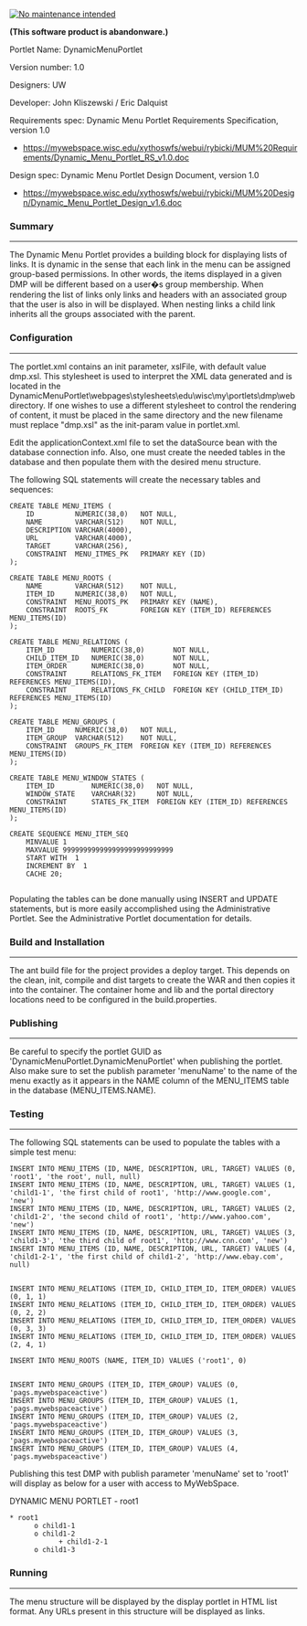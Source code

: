 
[![No maintenance intended](http://unmaintained.tech/badge.svg)](http://unmaintained.tech/)

**(This software product is abandonware.)**

Portlet Name: DynamicMenuPortlet

Version number: 1.0

Designers: UW 

Developer: John Kliszewski / Eric Dalquist

Requirements spec: Dynamic Menu Portlet Requirements Specification, version 1.0
 - https://mywebspace.wisc.edu/xythoswfs/webui/rybicki/MUM%20Requirements/Dynamic_Menu_Portlet_RS_v1.0.doc

Design spec: Dynamic Menu Portlet Design Document, version 1.0
 - https://mywebspace.wisc.edu/xythoswfs/webui/rybicki/MUM%20Design/Dynamic_Menu_Portlet_Design_v1.6.doc

### Summary
----------------------------------------
The Dynamic Menu Portlet provides a building block for displaying lists of links. It is dynamic in the sense that each link in the menu can be assigned group-based permissions. In other words, the items displayed in a given DMP will be different based on a user�s group membership. When rendering the list of links only links and headers with an associated group that the user is also in will be displayed. When nesting links a child link inherits all the groups associated with the parent.

### Configuration
----------------------------------------
The portlet.xml contains an init parameter, xslFile, with default value dmp.xsl. This stylesheet is used to interpret the XML data generated and is located in the DynamicMenuPortlet\webpages\stylesheets\edu\wisc\my\portlets\dmp\web directory. If one wishes to use a different stylesheet to control the rendering of content, it must be placed in the same directory and the new filename must replace "dmp.xsl" as the init-param value in portlet.xml.

Edit the applicationContext.xml file to set the dataSource bean with the database connection info. Also, one must create the needed tables in the database and then populate them with the desired menu structure. 

The following SQL statements will create the necessary tables and sequences:
```
CREATE TABLE MENU_ITEMS (
    ID          NUMERIC(38,0)   NOT NULL,
    NAME        VARCHAR(512)    NOT NULL,
    DESCRIPTION VARCHAR(4000),
    URL         VARCHAR(4000),
    TARGET      VARCHAR(256),
    CONSTRAINT  MENU_ITMES_PK   PRIMARY KEY (ID)
);

CREATE TABLE MENU_ROOTS (
    NAME        VARCHAR(512)    NOT NULL,
    ITEM_ID     NUMERIC(38,0)   NOT NULL,
    CONSTRAINT  MENU_ROOTS_PK   PRIMARY KEY (NAME),
    CONSTRAINT  ROOTS_FK        FOREIGN KEY (ITEM_ID) REFERENCES MENU_ITEMS(ID)
);

CREATE TABLE MENU_RELATIONS (
    ITEM_ID         NUMERIC(38,0)       NOT NULL,
    CHILD_ITEM_ID   NUMERIC(38,0)       NOT NULL,
    ITEM_ORDER      NUMERIC(38,0)       NOT NULL,
    CONSTRAINT      RELATIONS_FK_ITEM   FOREIGN KEY (ITEM_ID)       REFERENCES MENU_ITEMS(ID),
    CONSTRAINT      RELATIONS_FK_CHILD  FOREIGN KEY (CHILD_ITEM_ID) REFERENCES MENU_ITEMS(ID)
);

CREATE TABLE MENU_GROUPS (
    ITEM_ID     NUMERIC(38,0)   NOT NULL,
    ITEM_GROUP  VARCHAR(512)    NOT NULL,
    CONSTRAINT  GROUPS_FK_ITEM  FOREIGN KEY (ITEM_ID) REFERENCES MENU_ITEMS(ID)
);

CREATE TABLE MENU_WINDOW_STATES (
    ITEM_ID         NUMERIC(38,0)   NOT NULL,
    WINDOW_STATE    VARCHAR(32)     NOT NULL,
    CONSTRAINT      STATES_FK_ITEM  FOREIGN KEY (ITEM_ID) REFERENCES MENU_ITEMS(ID)
);

CREATE SEQUENCE MENU_ITEM_SEQ 
	MINVALUE 1 
	MAXVALUE 999999999999999999999999999
	START WITH  1
	INCREMENT BY  1
	CACHE 20;
	
```	
Populating the tables can be done manually using INSERT and UPDATE statements, but is more easily accomplished using the Administrative Portlet. See the Administrative Portlet documentation for details.

### Build and Installation
----------------------------------------
The ant build file for the project provides a deploy target. This depends
on the clean, init, compile and dist targets to create the WAR and then copies it
into the container. The container home and lib and the portal directory locations 
need to be configured in the build.properties.

### Publishing
----------------------------------------
Be careful to specify the portlet GUID as 'DynamicMenuPortlet.DynamicMenuPortlet'
when publishing the portlet. Also make sure to set the publish parameter 'menuName' to the name 
of the menu exactly as it appears in the NAME column of the MENU_ITEMS table in the database (MENU_ITEMS.NAME).

### Testing
----------------------------------------
The following SQL statements can be used to populate the tables with a simple test menu:
```
INSERT INTO MENU_ITEMS (ID, NAME, DESCRIPTION, URL, TARGET) VALUES (0, 'root1', 'the root', null, null)
INSERT INTO MENU_ITEMS (ID, NAME, DESCRIPTION, URL, TARGET) VALUES (1, 'child1-1', 'the first child of root1', 'http://www.google.com', 'new')
INSERT INTO MENU_ITEMS (ID, NAME, DESCRIPTION, URL, TARGET) VALUES (2, 'child1-2', 'the second child of root1', 'http://www.yahoo.com', 'new')
INSERT INTO MENU_ITEMS (ID, NAME, DESCRIPTION, URL, TARGET) VALUES (3, 'child1-3', 'the third child of root1', 'http://www.cnn.com', 'new')
INSERT INTO MENU_ITEMS (ID, NAME, DESCRIPTION, URL, TARGET) VALUES (4, 'child1-2-1', 'the first child of child1-2', 'http://www.ebay.com', null)


INSERT INTO MENU_RELATIONS (ITEM_ID, CHILD_ITEM_ID, ITEM_ORDER) VALUES (0, 1, 1)
INSERT INTO MENU_RELATIONS (ITEM_ID, CHILD_ITEM_ID, ITEM_ORDER) VALUES (0, 2, 2)
INSERT INTO MENU_RELATIONS (ITEM_ID, CHILD_ITEM_ID, ITEM_ORDER) VALUES (0, 3, 3)
INSERT INTO MENU_RELATIONS (ITEM_ID, CHILD_ITEM_ID, ITEM_ORDER) VALUES (2, 4, 1)

INSERT INTO MENU_ROOTS (NAME, ITEM_ID) VALUES ('root1', 0)


INSERT INTO MENU_GROUPS (ITEM_ID, ITEM_GROUP) VALUES (0, 'pags.mywebspaceactive')
INSERT INTO MENU_GROUPS (ITEM_ID, ITEM_GROUP) VALUES (1, 'pags.mywebspaceactive')
INSERT INTO MENU_GROUPS (ITEM_ID, ITEM_GROUP) VALUES (2, 'pags.mywebspaceactive')
INSERT INTO MENU_GROUPS (ITEM_ID, ITEM_GROUP) VALUES (3, 'pags.mywebspaceactive')
INSERT INTO MENU_GROUPS (ITEM_ID, ITEM_GROUP) VALUES (4, 'pags.mywebspaceactive')
```
Publishing this test DMP with publish parameter 'menuName' set to 'root1' will display as below for a user with access to MyWebSpace.

DYNAMIC MENU PORTLET - root1

    * root1
          o child1-1
          o child1-2
                + child1-2-1
          o child1-3

### Running
----------------------------------------
The menu structure will be displayed by the display portlet in HTML list format. Any URLs present in this structure will be displayed as links. 